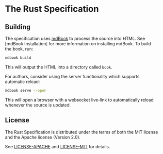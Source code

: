 # The Rust Specification

## Building

The specification uses [mdBook] to process the source into HTML. See [mdBook Installation] for more information on installing mdBook. To build the book, run:

```sh
mdbook build
```

This will output the HTML into a directory called `book`.

For authors, consider using the server functionality which supports automatic reload:

```sh
mdbook serve --open
```

This will open a browser with a websocket live-link to automatically reload whenever the source is updated.

[mdBook]: https://rust-lang.github.io/mdBook/
[mdBook Insallation]: https://rust-lang.github.io/mdBook/guide/installation.html

## License

The Rust Specification is distributed under the terms of both the MIT license and the Apache license (Version 2.0).

See [LICENSE-APACHE](LICENSE-APACHE) and [LICENSE-MIT](LICENSE-MIT) for details.
